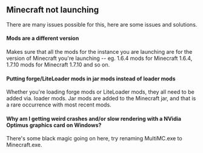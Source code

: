 ## Minecraft not launching
There are many issues possible for this, here are some issues and solutions.

#### Mods are a different version
Makes sure that all the mods for the instance you are launching are for the version of Minecraft you're launching -- eg. 1.6.4 mods for Minecraft 1.6.4, 1.7.10 mods for Minecraft 1.7.10 and so on.

#### Putting forge/LiteLoader mods in jar mods instead of loader mods
Whether you're loading forge mods or LiteLoader mods, they all need to be added via. loader mods. Jar mods are added to the Minecraft jar, and that is a rare occurrence with most recent mods.

#### Why am I getting weird crashes and/or slow rendering with a NVidia Optimus graphics card on Windows?
There's some black magic going on here, try renaming MultiMC.exe to Minecraft.exe.